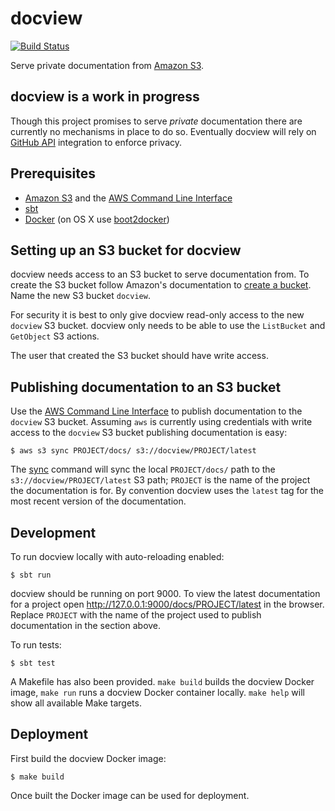 # docview

[![Build Status](https://travis-ci.org/eczarny/docview.svg)](https://travis-ci.org/eczarny/docview)

Serve private documentation from [Amazon S3][1].

## docview is a work in progress

Though this project promises to serve _private_ documentation there are currently no mechanisms in place to do so. Eventually docview will rely on [GitHub API](https://developer.github.com/v3/) integration to enforce privacy.

## Prerequisites

  - [Amazon S3][1] and the [AWS Command Line Interface][2]
  - [sbt][3]
  - [Docker][4] (on OS X use [boot2docker][5])

## Setting up an S3 bucket for docview

docview needs access to an S3 bucket to serve documentation from. To create the S3 bucket follow Amazon's documentation to [create a bucket](http://docs.aws.amazon.com/AmazonS3/latest/gsg/CreatingABucket.html). Name the new S3 bucket `docview`.

For security it is best to only give docview read-only access to the new `docview` S3 bucket. docview only needs to be able to use the `ListBucket` and `GetObject` S3 actions.

The user that created the S3 bucket should have write access.

## Publishing documentation to an S3 bucket

Use the [AWS Command Line Interface][2] to publish documentation to the `docview` S3 bucket. Assuming `aws` is currently using credentials with write access to the `docview` S3 bucket publishing documentation is easy:

    $ aws s3 sync PROJECT/docs/ s3://docview/PROJECT/latest

The [sync](http://docs.aws.amazon.com/cli/latest/reference/s3/sync.html) command will sync the local `PROJECT/docs/` path to the `s3://docview/PROJECT/latest` S3 path; `PROJECT` is the name of the project the documentation is for. By convention docview uses the `latest` tag for the most recent version of the documentation.

## Development

To run docview locally with auto-reloading enabled:

    $ sbt run

docview should be running on port 9000. To view the latest documentation for a project open http://127.0.0.1:9000/docs/PROJECT/latest in the browser. Replace `PROJECT` with the name of the project used to publish documentation in the section above.

To run tests:

    $ sbt test

A Makefile has also been provided. `make build` builds the docview Docker image, `make run` runs a docview Docker container locally. `make help` will show all available Make targets.

## Deployment

First build the docview Docker image:

    $ make build

Once built the Docker image can be used for deployment.

[1]: http://aws.amazon.com/s3/
[2]: http://aws.amazon.com/cli/
[3]: http://www.scala-sbt.org
[4]: https://www.docker.com/
[5]: http://boot2docker.io/
